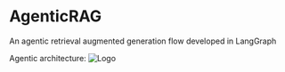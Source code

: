 # AgenticRAG
An agentic retrieval augmented generation flow developed in LangGraph

Agentic architecture:
![Logo](https://github.com/baina23/AgenticRAG/figures/Langgraph_Adaptive_Rag.png)
